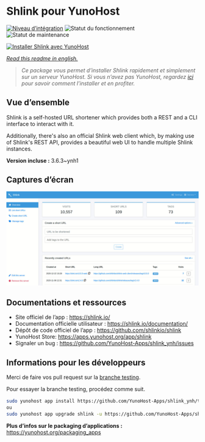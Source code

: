 <!--
N.B.: This README was automatically generated by https://github.com/YunoHost/apps/tree/master/tools/readme_generator
It shall NOT be edited by hand.
-->

# Shlink pour YunoHost

[![Niveau d’intégration](https://dash.yunohost.org/integration/shlink.svg)](https://dash.yunohost.org/appci/app/shlink) ![Statut du fonctionnement](https://ci-apps.yunohost.org/ci/badges/shlink.status.svg) ![Statut de maintenance](https://ci-apps.yunohost.org/ci/badges/shlink.maintain.svg)

[![Installer Shlink avec YunoHost](https://install-app.yunohost.org/install-with-yunohost.svg)](https://install-app.yunohost.org/?app=shlink)

*[Read this readme in english.](./README.md)*

> *Ce package vous permet d’installer Shlink rapidement et simplement sur un serveur YunoHost.
Si vous n’avez pas YunoHost, regardez [ici](https://yunohost.org/#/install) pour savoir comment l’installer et en profiter.*

## Vue d’ensemble

Shlink is a self-hosted URL shortener which provides both a REST and a CLI interface to interact with it.

Additionally, there's also an official Shlink web client which, by making use of Shlink's REST API, provides a beautiful web UI to handle multiple Shlink instances.

**Version incluse :** 3.6.3~ynh1

## Captures d’écran

![Capture d’écran de Shlink](./doc/screenshots/shlink-web-client-placeholder.jpg)

## Documentations et ressources

* Site officiel de l’app : <https://shlink.io/>
* Documentation officielle utilisateur : <https://shlink.io/documentation/>
* Dépôt de code officiel de l’app : <https://github.com/shlinkio/shlink>
* YunoHost Store: <https://apps.yunohost.org/app/shlink>
* Signaler un bug : <https://github.com/YunoHost-Apps/shlink_ynh/issues>

## Informations pour les développeurs

Merci de faire vos pull request sur la [branche testing](https://github.com/YunoHost-Apps/shlink_ynh/tree/testing).

Pour essayer la branche testing, procédez comme suit.

``` bash
sudo yunohost app install https://github.com/YunoHost-Apps/shlink_ynh/tree/testing --debug
ou
sudo yunohost app upgrade shlink -u https://github.com/YunoHost-Apps/shlink_ynh/tree/testing --debug
```

**Plus d’infos sur le packaging d’applications :** <https://yunohost.org/packaging_apps>